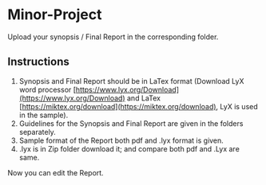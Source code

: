 # Minor-Project
Upload your synopsis / Final Report in the corresponding folder.

## Instructions
1. Synopsis and Final Report should be in LaTex format (Download LyX word processor [https://www.lyx.org/Download](https://www.lyx.org/Download) and LaTex [https://miktex.org/download](https://miktex.org/download), LyX is used in the sample).
1. Guidelines for the Synopsis and Final Report are given in the folders separately.
1. Sample format of the Report both pdf and .lyx format is given. 
1. .lyx is in Zip folder download it; and compare both pdf and .Lyx are same.

Now you can edit the Report.




